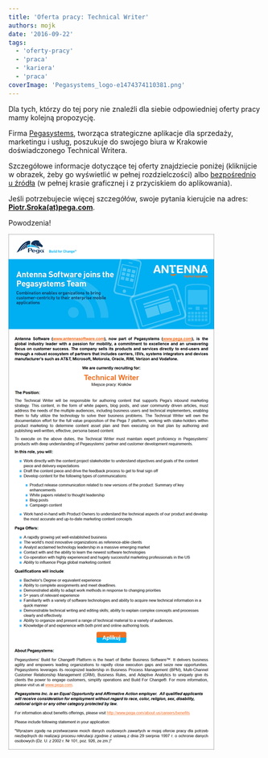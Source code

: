 ```yaml
---
title: 'Oferta pracy: Technical Writer'
authors: mojk
date: '2016-09-22'
tags:
  - 'oferty-pracy'
  - 'praca'
  - 'kariera'
  - 'praca'
coverImage: 'Pegasystems_logo-e1474374110381.png'
---
```


Dla tych, którzy do tej pory nie znaleźli dla siebie odpowiedniej oferty pracy
mamy kolejną propozycję.

<!--truncate-->

Firma [Pegasystems](https://www.pega.com/), tworząca strategiczne aplikacje dla
sprzedaży, marketingu i usług, poszukuje do swojego biura w Krakowie
doświadczonego Technical Writera.

Szczegółowe informacje dotyczące tej oferty znajdziecie poniżej (kliknijcie w
obrazek, żeby go wyświetlić w pełnej rozdzielczości) albo
[bezpośrednio u źródła](http://www.pracuj.pl/praca/technical-writer-krakow,oferta,4824060)
(w pełnej krasie graficznej i z przyciskiem do aplikowania).

Jeśli potrzebujecie więcej szczegółów, swoje pytania kierujcie na adres:
**[Piotr.Sroka(at)pega.com](mailto:Piotr.Sroka@pega.com)**.

Powodzenia!

![pega_tech_writer](images/pega_tech_writer.png)
